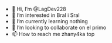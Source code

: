 - 👋 Hi, I’m @LagDev228
- 👀 I’m interested in Bral i Sral
- 🌱 I’m currently learning nothing
- 💞️ I’m looking to collaborate on el primo
- 📫 How to reach me zhany4ka top

<!---
LagDev228/LagDev228 is a ✨ special ✨ repository because its `README.md` (this file) appears on your GitHub profile.
You can click the Preview link to take a look at your changes.
--->
